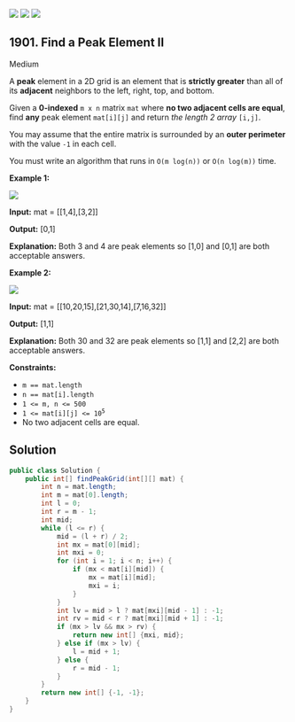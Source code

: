 [![](https://img.shields.io/github/stars/javadev/LeetCode-in-Java?label=Stars&style=flat-square)](https://github.com/javadev/LeetCode-in-Java)
[![](https://img.shields.io/github/forks/javadev/LeetCode-in-Java?label=Fork%20me%20on%20GitHub%20&style=flat-square)](https://github.com/javadev/LeetCode-in-Java/fork)
[![](https://img.shields.io/badge/-LeetCode%20in%20Kotlin-blue?style=flat-square)](https://github.com/javadev/LeetCode-in-Kotlin)

## 1901\. Find a Peak Element II

Medium

A **peak** element in a 2D grid is an element that is **strictly greater** than all of its **adjacent** neighbors to the left, right, top, and bottom.

Given a **0-indexed** `m x n` matrix `mat` where **no two adjacent cells are equal**, find **any** peak element `mat[i][j]` and return _the length 2 array_ `[i,j]`.

You may assume that the entire matrix is surrounded by an **outer perimeter** with the value `-1` in each cell.

You must write an algorithm that runs in `O(m log(n))` or `O(n log(m))` time.

**Example 1:**

![](https://assets.leetcode.com/uploads/2021/06/08/1.png)

**Input:** mat = \[\[1,4],[3,2]]

**Output:** [0,1]

**Explanation:** Both 3 and 4 are peak elements so [1,0] and [0,1] are both acceptable answers.

**Example 2:**

**![](https://assets.leetcode.com/uploads/2021/06/07/3.png)**

**Input:** mat = \[\[10,20,15],[21,30,14],[7,16,32]]

**Output:** [1,1]

**Explanation:** Both 30 and 32 are peak elements so [1,1] and [2,2] are both acceptable answers.

**Constraints:**

*   `m == mat.length`
*   `n == mat[i].length`
*   `1 <= m, n <= 500`
*   <code>1 <= mat[i][j] <= 10<sup>5</sup></code>
*   No two adjacent cells are equal.

## Solution

```java
public class Solution {
    public int[] findPeakGrid(int[][] mat) {
        int n = mat.length;
        int m = mat[0].length;
        int l = 0;
        int r = m - 1;
        int mid;
        while (l <= r) {
            mid = (l + r) / 2;
            int mx = mat[0][mid];
            int mxi = 0;
            for (int i = 1; i < n; i++) {
                if (mx < mat[i][mid]) {
                    mx = mat[i][mid];
                    mxi = i;
                }
            }
            int lv = mid > l ? mat[mxi][mid - 1] : -1;
            int rv = mid < r ? mat[mxi][mid + 1] : -1;
            if (mx > lv && mx > rv) {
                return new int[] {mxi, mid};
            } else if (mx > lv) {
                l = mid + 1;
            } else {
                r = mid - 1;
            }
        }
        return new int[] {-1, -1};
    }
}
```